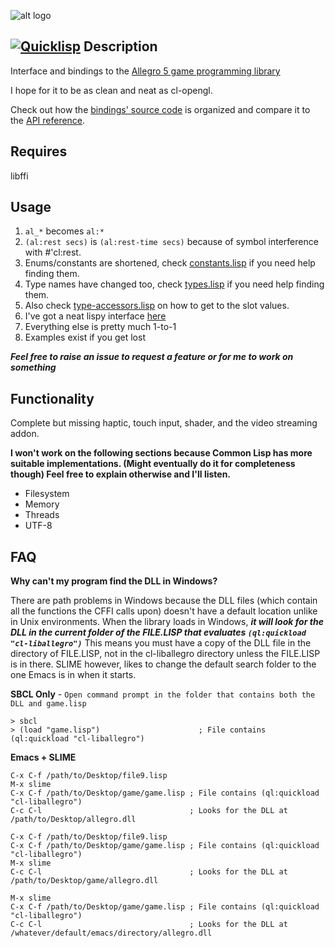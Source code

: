 ![alt logo](http://alleg.sourceforge.net/images/logo.png)

[![Quicklisp](http://quickdocs.org/badge/cl-liballegro.svg)](http://quickdocs.org/cl-liballegro/)
Description
--------------

Interface and bindings to the [Allegro 5 game programming library](http://alleg.sourceforge.net/)

I hope for it to be as clean and neat as cl-opengl.

Check out how the [bindings' source code](https://github.com/resttime/cl-liballegro/tree/master/src) is organized and compare it to the
[API reference](http://alleg.sourceforge.net/a5docs/5.2.0/).

Requires
------------------
libffi

Usage
--------------
1. `al_*` becomes `al:*`
2. `(al:rest secs)` is `(al:rest-time secs)` because of symbol interference with #'cl:rest.
3. Enums/constants are shortened, check [constants.lisp](https://github.com/resttime/cl-liballegro/tree/master/src/constants.lisp) if you need help finding them.
4. Type names have changed too, check [types.lisp](https://github.com/resttime/cl-liballegro/tree/master/src/types.lisp) if you need help finding them.
5. Also check [type-accessors.lisp](https://github.com/resttime/cl-liballegro/tree/master/src/type-accessors.lisp) on how to get to the slot values.
6. I've got a neat lispy interface [here](https://github.com/resttime/cl-liballegro/tree/master/src/interface/interface.lisp)
7. Everything else is pretty much 1-to-1
8. Examples exist if you get lost

***Feel free to raise an issue to request a feature or for me to work on something***

Functionality
--------------
Complete but missing haptic, touch input, shader, and the video streaming addon.

**I won't work on the following sections because Common Lisp has more suitable implementations.
(Might eventually do it for completeness though)
Feel free to explain otherwise and I'll listen.**

* Filesystem
* Memory
* Threads
* UTF-8

FAQ
--------------
**Why can't my program find the DLL in Windows?**

 There are path problems in Windows because the DLL files (which contain all the functions the CFFI calls upon)
 doesn't have a default location unlike in Unix environments. When the library loads in Windows, ***it will look for
 the DLL in the current folder of the FILE.LISP that evaluates `(ql:quickload "cl-liballegro")`*** This means you must
 have a copy of the DLL file in the directory of FILE.LISP, not in the cl-liballegro directory unless the FILE.LISP is
 in there. SLIME however, likes to change the default search folder to the one Emacs is in when it starts.

 **SBCL Only** - `Open command prompt in the folder that contains both the DLL and game.lisp`
```
> sbcl
> (load "game.lisp")                      ; File contains (ql:quickload "cl-liballegro")
```

 **Emacs + SLIME**
```
C-x C-f /path/to/Desktop/file9.lisp
M-x slime
C-x C-f /path/to/Desktop/game/game.lisp ; File contains (ql:quickload "cl-liballegro")
C-c C-l                                 ; Looks for the DLL at /path/to/Desktop/allegro.dll
```
```
C-x C-f /path/to/Desktop/file9.lisp
C-x C-f /path/to/Desktop/game/game.lisp ; File contains (ql:quickload "cl-liballegro")
M-x slime
C-c C-l                                 ; Looks for the DLL at /path/to/Desktop/game/allegro.dll
```
```
M-x slime
C-x C-f /path/to/Desktop/game/game.lisp ; File contains (ql:quickload "cl-liballegro")
C-c C-l                                 ; Looks for the DLL at /whatever/default/emacs/directory/allegro.dll
```
